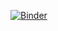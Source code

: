 [![Binder](https://mybinder.org/badge_logo.svg)](https://mybinder.org/v2/gh/c-0-j-0-c/python_and_sql_binder/ipython_sql?labpath=explore_chinook.ipynb)
